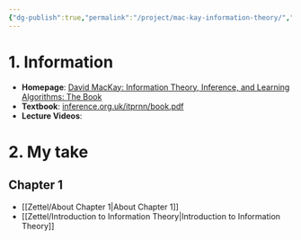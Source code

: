 ```yaml
---
{"dg-publish":true,"permalink":"/project/mac-kay-information-theory/","tags":["courses"],"created":"2024-04-15T16:37:58.113+07:00","updated":"2024-04-15T19:27:25.524+07:00"}
---
```



# 1. Information

- **Homepage**: [David MacKay: Information Theory, Inference, and Learning Algorithms: The Book](https://www.inference.org.uk/mackay/itila/book.html)
- **Textbook**: [inference.org.uk/itprnn/book.pdf](https://www.inference.org.uk/itprnn/book.pdf)
- **Lecture Videos**:

# 2. My take

## Chapter 1 

- [[Zettel/About Chapter 1\|About Chapter 1]]
- [[Zettel/Introduction to Information Theory\|Introduction to Information Theory]]